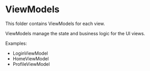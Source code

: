 # ViewModels

This folder contains ViewModels for each view.

ViewModels manage the state and business logic for the UI views.

Examples:
- LoginViewModel
- HomeViewModel
- ProfileViewModel
